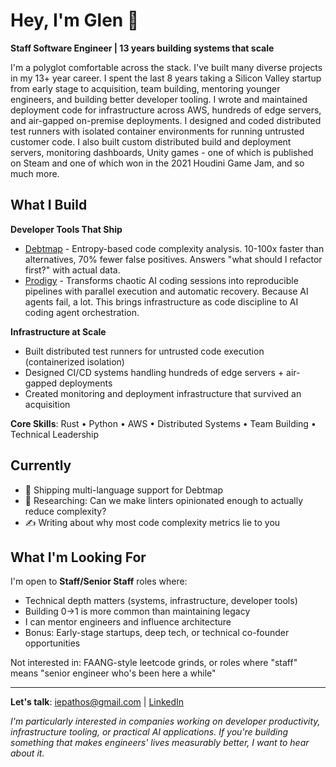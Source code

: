 # Hey, I'm Glen 👋

**Staff Software Engineer | 13 years building systems that scale**

I'm a polyglot comfortable across the stack. I've built many diverse projects in my 13+ year career. I spent the last 8 years taking a Silicon Valley startup from early stage to acquisition, team building, mentoring younger engineers, and building better developer tooling. I wrote and maintained deployment code for infrastructure across AWS, hundreds of edge servers, and air-gapped on-premise deployments. I designed and coded distributed test runners with isolated container environments for running untrusted customer code. I also built custom distributed build and deployment servers, monitoring dashboards, Unity games - one of which is published on Steam and one of which won in the 2021 Houdini Game Jam, and so much more.

## What I Build

**Developer Tools That Ship**
- [Debtmap](https://github.com/iepathos/debtmap) - Entropy-based code complexity analysis. 10-100x faster than alternatives, 70% fewer false positives. Answers "what should I refactor first?" with actual data.
- [Prodigy](https://github.com/iepathos/prodigy) - Transforms chaotic AI coding sessions into reproducible pipelines with parallel execution and automatic recovery. Because AI agents fail, a lot.  This brings infrastructure as code discipline to AI coding agent orchestration.

**Infrastructure at Scale**
- Built distributed test runners for untrusted code execution (containerized isolation)
- Designed CI/CD systems handling hundreds of edge servers + air-gapped deployments
- Created monitoring and deployment infrastructure that survived an acquisition

**Core Skills**: Rust • Python • AWS • Distributed Systems • Team Building • Technical Leadership

## Currently

- 🚀 Shipping multi-language support for Debtmap
- 🔬 Researching: Can we make linters opinionated enough to actually reduce complexity?
- ✍️ Writing about why most code complexity metrics lie to you

## What I'm Looking For

I'm open to **Staff/Senior Staff** roles where:
- Technical depth matters (systems, infrastructure, developer tools)
- Building 0→1 is more common than maintaining legacy
- I can mentor engineers and influence architecture
- Bonus: Early-stage startups, deep tech, or technical co-founder opportunities

Not interested in: FAANG-style leetcode grinds, or roles where "staff" means "senior engineer who's been here a while"

---

**Let's talk**: iepathos@gmail.com | [LinkedIn](https://www.linkedin.com/in/glenbbaker/)

*I'm particularly interested in companies working on developer productivity,
infrastructure tooling, or practical AI applications. If you're building
something that makes engineers' lives measurably better, I want to hear about it.*

